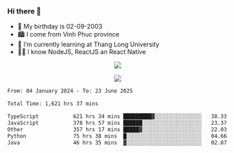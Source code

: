 ### Hi there 👋
- 🎂 My birthday is 02-09-2003
- 🏙️ I come from Vinh Phuc province
- 🌱 I’m currently learning at Thang Long University
- 🧑‍💻 I know NodeJS, ReactJS an React Native
<p align="center"><img src="https://github-readme-stats.vercel.app/api?username=tmquang0209&show_icons=true&theme=gradient"></p>
<p align="center"><img src="https://github-readme-stats.vercel.app/api/top-langs/?username=tmquang0209&hide=scss,css&langs_count=10"></p>
<!--START_SECTION:waka-->

```txt
From: 04 January 2024 - To: 23 June 2025

Total Time: 1,621 hrs 37 mins

TypeScript           621 hrs 34 mins █████████▓░░░░░░░░░░░░░░░   38.33 %
JavaScript           378 hrs 57 mins ██████░░░░░░░░░░░░░░░░░░░   23.37 %
Other                357 hrs 17 mins █████▓░░░░░░░░░░░░░░░░░░░   22.03 %
Python               75 hrs 38 mins  █░░░░░░░░░░░░░░░░░░░░░░░░   04.66 %
Java                 46 hrs 35 mins  ▓░░░░░░░░░░░░░░░░░░░░░░░░   02.87 %
```

<!--END_SECTION:waka-->
